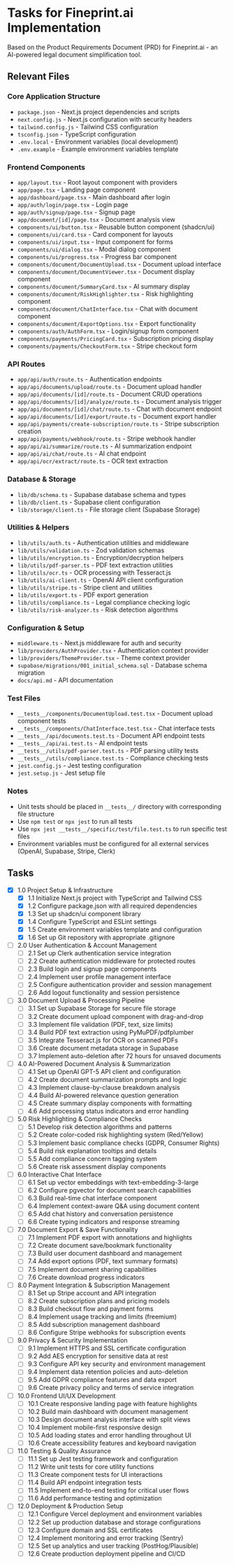 # Tasks for Fineprint.ai Implementation

Based on the Product Requirements Document (PRD) for Fineprint.ai - an AI-powered legal document simplification tool.

## Relevant Files

### Core Application Structure
- `package.json` - Next.js project dependencies and scripts
- `next.config.js` - Next.js configuration with security headers
- `tailwind.config.js` - Tailwind CSS configuration
- `tsconfig.json` - TypeScript configuration
- `.env.local` - Environment variables (local development)
- `.env.example` - Example environment variables template

### Frontend Components
- `app/layout.tsx` - Root layout component with providers
- `app/page.tsx` - Landing page component
- `app/dashboard/page.tsx` - Main dashboard after login
- `app/auth/login/page.tsx` - Login page
- `app/auth/signup/page.tsx` - Signup page
- `app/document/[id]/page.tsx` - Document analysis view
- `components/ui/button.tsx` - Reusable button component (shadcn/ui)
- `components/ui/card.tsx` - Card component for layouts
- `components/ui/input.tsx` - Input component for forms
- `components/ui/dialog.tsx` - Modal dialog component
- `components/ui/progress.tsx` - Progress bar component
- `components/document/DocumentUpload.tsx` - Document upload interface
- `components/document/DocumentViewer.tsx` - Document display component
- `components/document/SummaryCard.tsx` - AI summary display
- `components/document/RiskHighlighter.tsx` - Risk highlighting component
- `components/document/ChatInterface.tsx` - Chat with document component
- `components/document/ExportOptions.tsx` - Export functionality
- `components/auth/AuthForm.tsx` - Login/signup form component
- `components/payments/PricingCard.tsx` - Subscription pricing display
- `components/payments/CheckoutForm.tsx` - Stripe checkout form

### API Routes
- `app/api/auth/route.ts` - Authentication endpoints
- `app/api/documents/upload/route.ts` - Document upload handler
- `app/api/documents/[id]/route.ts` - Document CRUD operations
- `app/api/documents/[id]/analyze/route.ts` - Document analysis trigger
- `app/api/documents/[id]/chat/route.ts` - Chat with document endpoint
- `app/api/documents/[id]/export/route.ts` - Document export handler
- `app/api/payments/create-subscription/route.ts` - Stripe subscription creation
- `app/api/payments/webhook/route.ts` - Stripe webhook handler
- `app/api/ai/summarize/route.ts` - AI summarization endpoint
- `app/api/ai/chat/route.ts` - AI chat endpoint
- `app/api/ocr/extract/route.ts` - OCR text extraction

### Database & Storage
- `lib/db/schema.ts` - Supabase database schema and types
- `lib/db/client.ts` - Supabase client configuration
- `lib/storage/client.ts` - File storage client (Supabase Storage)

### Utilities & Helpers
- `lib/utils/auth.ts` - Authentication utilities and middleware
- `lib/utils/validation.ts` - Zod validation schemas
- `lib/utils/encryption.ts` - Encryption/decryption helpers
- `lib/utils/pdf-parser.ts` - PDF text extraction utilities
- `lib/utils/ocr.ts` - OCR processing with Tesseract.js
- `lib/utils/ai-client.ts` - OpenAI API client configuration
- `lib/utils/stripe.ts` - Stripe client and utilities
- `lib/utils/export.ts` - PDF export generation
- `lib/utils/compliance.ts` - Legal compliance checking logic
- `lib/utils/risk-analyzer.ts` - Risk detection algorithms

### Configuration & Setup
- `middleware.ts` - Next.js middleware for auth and security
- `lib/providers/AuthProvider.tsx` - Authentication context provider
- `lib/providers/ThemeProvider.tsx` - Theme context provider
- `supabase/migrations/001_initial_schema.sql` - Database schema migration
- `docs/api.md` - API documentation

### Test Files
- `__tests__/components/DocumentUpload.test.tsx` - Document upload component tests
- `__tests__/components/ChatInterface.test.tsx` - Chat interface tests
- `__tests__/api/documents.test.ts` - Document API endpoint tests
- `__tests__/api/ai.test.ts` - AI endpoint tests
- `__tests__/utils/pdf-parser.test.ts` - PDF parsing utility tests
- `__tests__/utils/compliance.test.ts` - Compliance checking tests
- `jest.config.js` - Jest testing configuration
- `jest.setup.js` - Jest setup file

### Notes

- Unit tests should be placed in `__tests__/` directory with corresponding file structure
- Use `npm test` or `npx jest` to run all tests
- Use `npx jest __tests__/specific/test/file.test.ts` to run specific test files
- Environment variables must be configured for all external services (OpenAI, Supabase, Stripe, Clerk)

## Tasks

- [x] 1.0 Project Setup & Infrastructure
  - [x] 1.1 Initialize Next.js project with TypeScript and Tailwind CSS
  - [x] 1.2 Configure package.json with all required dependencies
  - [x] 1.3 Set up shadcn/ui component library
  - [x] 1.4 Configure TypeScript and ESLint settings
  - [x] 1.5 Create environment variables template and configuration
  - [x] 1.6 Set up Git repository with appropriate .gitignore

- [ ] 2.0 User Authentication & Account Management
  - [ ] 2.1 Set up Clerk authentication service integration
  - [ ] 2.2 Create authentication middleware for protected routes
  - [ ] 2.3 Build login and signup page components
  - [ ] 2.4 Implement user profile management interface
  - [ ] 2.5 Configure authentication provider and session management
  - [ ] 2.6 Add logout functionality and session persistence

- [ ] 3.0 Document Upload & Processing Pipeline
  - [ ] 3.1 Set up Supabase Storage for secure file storage
  - [ ] 3.2 Create document upload component with drag-and-drop
  - [ ] 3.3 Implement file validation (PDF, text, size limits)
  - [ ] 3.4 Build PDF text extraction using PyMuPDF/pdfplumber
  - [ ] 3.5 Integrate Tesseract.js for OCR on scanned PDFs
  - [ ] 3.6 Create document metadata storage in Supabase
  - [ ] 3.7 Implement auto-deletion after 72 hours for unsaved documents

- [ ] 4.0 AI-Powered Document Analysis & Summarization
  - [ ] 4.1 Set up OpenAI GPT-5 API client and configuration
  - [ ] 4.2 Create document summarization prompts and logic
  - [ ] 4.3 Implement clause-by-clause breakdown analysis
  - [ ] 4.4 Build AI-powered relevance question generation
  - [ ] 4.5 Create summary display components with formatting
  - [ ] 4.6 Add processing status indicators and error handling

- [ ] 5.0 Risk Highlighting & Compliance Checks
  - [ ] 5.1 Develop risk detection algorithms and patterns
  - [ ] 5.2 Create color-coded risk highlighting system (Red/Yellow)
  - [ ] 5.3 Implement basic compliance checks (GDPR, Consumer Rights)
  - [ ] 5.4 Build risk explanation tooltips and details
  - [ ] 5.5 Add compliance concern tagging system
  - [ ] 5.6 Create risk assessment display components

- [ ] 6.0 Interactive Chat Interface
  - [ ] 6.1 Set up vector embeddings with text-embedding-3-large
  - [ ] 6.2 Configure pgvector for document search capabilities
  - [ ] 6.3 Build real-time chat interface component
  - [ ] 6.4 Implement context-aware Q&A using document content
  - [ ] 6.5 Add chat history and conversation persistence
  - [ ] 6.6 Create typing indicators and response streaming

- [ ] 7.0 Document Export & Save Functionality
  - [ ] 7.1 Implement PDF export with annotations and highlights
  - [ ] 7.2 Create document save/bookmark functionality
  - [ ] 7.3 Build user document dashboard and management
  - [ ] 7.4 Add export options (PDF, text summary formats)
  - [ ] 7.5 Implement document sharing capabilities
  - [ ] 7.6 Create download progress indicators

- [ ] 8.0 Payment Integration & Subscription Management
  - [ ] 8.1 Set up Stripe account and API integration
  - [ ] 8.2 Create subscription plans and pricing models
  - [ ] 8.3 Build checkout flow and payment forms
  - [ ] 8.4 Implement usage tracking and limits (freemium)
  - [ ] 8.5 Add subscription management dashboard
  - [ ] 8.6 Configure Stripe webhooks for subscription events

- [ ] 9.0 Privacy & Security Implementation
  - [ ] 9.1 Implement HTTPS and SSL certificate configuration
  - [ ] 9.2 Add AES encryption for sensitive data at rest
  - [ ] 9.3 Configure API key security and environment management
  - [ ] 9.4 Implement data retention policies and auto-deletion
  - [ ] 9.5 Add GDPR compliance features and data export
  - [ ] 9.6 Create privacy policy and terms of service integration

- [ ] 10.0 Frontend UI/UX Development
  - [ ] 10.1 Create responsive landing page with feature highlights
  - [ ] 10.2 Build main dashboard with document management
  - [ ] 10.3 Design document analysis interface with split views
  - [ ] 10.4 Implement mobile-first responsive design
  - [ ] 10.5 Add loading states and error handling throughout UI
  - [ ] 10.6 Create accessibility features and keyboard navigation

- [ ] 11.0 Testing & Quality Assurance
  - [ ] 11.1 Set up Jest testing framework and configuration
  - [ ] 11.2 Write unit tests for core utility functions
  - [ ] 11.3 Create component tests for UI interactions
  - [ ] 11.4 Build API endpoint integration tests
  - [ ] 11.5 Implement end-to-end testing for critical user flows
  - [ ] 11.6 Add performance testing and optimization

- [ ] 12.0 Deployment & Production Setup
  - [ ] 12.1 Configure Vercel deployment and environment variables
  - [ ] 12.2 Set up production database and storage configurations
  - [ ] 12.3 Configure domain and SSL certificates
  - [ ] 12.4 Implement monitoring and error tracking (Sentry)
  - [ ] 12.5 Set up analytics and user tracking (PostHog/Plausible)
  - [ ] 12.6 Create production deployment pipeline and CI/CD
